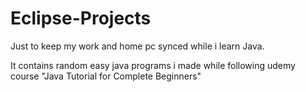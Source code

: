 # Eclipse-Projects
Just to keep my work and home pc synced while i learn Java.

It contains random easy java programs i made while following udemy course "Java Tutorial for Complete Beginners"
